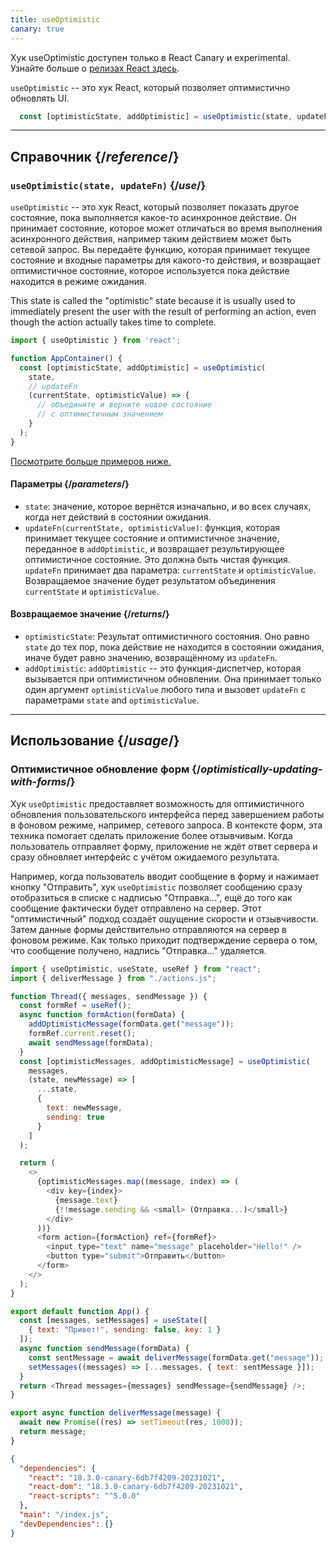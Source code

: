 ```yaml
---
title: useOptimistic
canary: true
---
```


<Canary>

Хук useOptimistic доступен только в React Canary и experimental. Узнайте больше о [релизах React здесь](/community/versioning-policy#all-release-channels).

</Canary>

<Intro>

`useOptimistic` -- это хук React, который позволяет оптимистично обновлять UI.

```js
  const [optimisticState, addOptimistic] = useOptimistic(state, updateFn);
```

</Intro>

<InlineToc />

---

## Справочник {/*reference*/}

### `useOptimistic(state, updateFn)` {/*use*/}

`useOptimistic` -- это хук React, который позволяет показать другое состояние, пока выполняется какое-то асинхронное действие. Он принимает состояние, которое может отличаться во время выполнения асинхронного действия, например таким действием может быть сетевой запрос. Вы передаёте функцию, которая принимает текущее состояние и входные параметры для какого-то действия, и возвращает оптимистичное состояние, которое используется пока действие находится в режиме ожидания.

This state is called the "optimistic" state because it is usually used to immediately present the user with the result of performing an action, even though the action actually takes time to complete.

```js
import { useOptimistic } from 'react';

function AppContainer() {
  const [optimisticState, addOptimistic] = useOptimistic(
    state,
    // updateFn
    (currentState, optimisticValue) => {
      // объедините и верните новое состояние
      // с оптимистичным значением
    }
  );
}
```

[Посмотрите больше примеров ниже.](#usage)

#### Параметры {/*parameters*/}

* `state`: значение, которое вернётся изначально, и во всех случаях, когда нет действий в состоянии ожидания.
* `updateFn(currentState, optimisticValue)`: функция, которая принимает текущее состояние и оптимистичное значение, переданное в `addOptimistic`, и возвращает результирующее оптимистичное состояние. Это должна быть чистая функция. `updateFn` принимает два параметра: `currentState` и `optimisticValue`. Возвращаемое значение будет результатом объединения `currentState` и `optimisticValue`.


#### Возвращаемое значение {/*returns*/}

* `optimisticState`: Результат оптимистичного состояния. Оно равно `state` до тех пор, пока действие не находится в состоянии ожидания, иначе будет равно значению, возвращённому из `updateFn`.
* `addOptimistic`: `addOptimistic` -- это функция-диспетчер, которая вызывается при оптимистичном обновлении. Она принимает только один аргумент `optimisticValue` любого типа и вызовет `updateFn` с параметрами `state` and `optimisticValue`.

---

## Использование {/*usage*/}

### Оптимистичное обновление форм {/*optimistically-updating-with-forms*/}

Хук `useOptimistic` предоставляет возможность для оптимистичного обновления пользовательского интерфейса перед завершением работы в фоновом режиме, например, сетевого запроса. В контексте форм, эта техника помогает сделать приложение более отзывчивым. Когда пользователь отправляет форму, приложение не ждёт ответ сервера и сразу обновляет интерфейс с учётом ожидаемого результата.

Например, когда пользователь вводит сообщение в форму и нажимает кнопку "Отправить", хук `useOptimistic` позволяет сообщению сразу отобразиться в списке с надписью "Отправка...", ещё до того как сообщение фактически будет отправлено на сервер. Этот "оптимистичный" подход создаёт ощущение скорости и отзывчивости. Затем данные формы действительно отправляются на сервер в фоновом режиме. Как только приходит подтверждение сервера о том, что сообщение получено, надпись "Отправка..." удаляется.

<Sandpack>


```js src/App.js
import { useOptimistic, useState, useRef } from "react";
import { deliverMessage } from "./actions.js";

function Thread({ messages, sendMessage }) {
  const formRef = useRef();
  async function formAction(formData) {
    addOptimisticMessage(formData.get("message"));
    formRef.current.reset();
    await sendMessage(formData);
  }
  const [optimisticMessages, addOptimisticMessage] = useOptimistic(
    messages,
    (state, newMessage) => [
      ...state,
      {
        text: newMessage,
        sending: true
      }
    ]
  );

  return (
    <>
      {optimisticMessages.map((message, index) => (
        <div key={index}>
          {message.text}
          {!!message.sending && <small> (Отправка...)</small>}
        </div>
      ))}
      <form action={formAction} ref={formRef}>
        <input type="text" name="message" placeholder="Hello!" />
        <button type="submit">Отправить</button>
      </form>
    </>
  );
}

export default function App() {
  const [messages, setMessages] = useState([
    { text: "Привет!", sending: false, key: 1 }
  ]);
  async function sendMessage(formData) {
    const sentMessage = await deliverMessage(formData.get("message"));
    setMessages((messages) => [...messages, { text: sentMessage }]);
  }
  return <Thread messages={messages} sendMessage={sendMessage} />;
}
```

```js src/actions.js
export async function deliverMessage(message) {
  await new Promise((res) => setTimeout(res, 1000));
  return message;
}
```


```json package.json hidden
{
  "dependencies": {
    "react": "18.3.0-canary-6db7f4209-20231021",
    "react-dom": "18.3.0-canary-6db7f4209-20231021",
    "react-scripts": "^5.0.0"
  },
  "main": "/index.js",
  "devDependencies": {}
}
```

</Sandpack>
